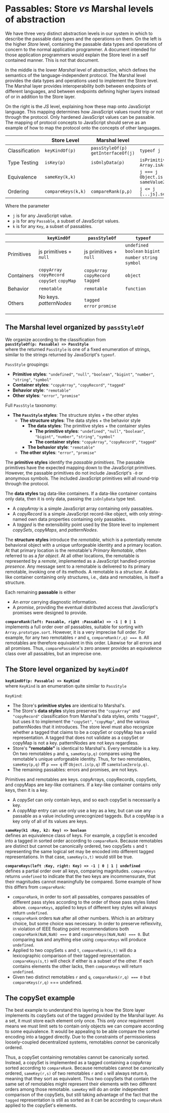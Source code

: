 # Passables: Store  *vs* Marshal levels of abstraction

We have three very distinct abstraction levels in our system in which to describe the passable data types and the operations on them. On the left is the higher *Store* level, containing the passable data types and operations of concern to the normal application programmer. A document intended for those application programmers would explain the Store level in a self contained manner. This is not that document.

In the middle is the lower *Marshal* level of abstraction, which defines the semantics of the language-independent protocol. The Marshal level provides the data types and operations used to implement the Store level. The Marshal layer provides interoperability both between endpoints of different languages, and between endpoints defining higher layers instead of or in addition to the Store layer.

On the right is the *JS* level, explaining how these map onto JavaScript language. This mapping determines how JavaScript values round trip or not through the protocol. Only hardened JavaScript values can be passable. The mapping of protocol concepts to JavaScript should serve as an example of how to map the protocol onto the concepts of other languages.

|                | Store Level        | Marshal level                       | JS                                                    |
| -------------- | ------------------ | ----------------------------------- | ----------------------------------------------------- |
| Classification | `keyKindOf(p)`    | `passStyleOf(p)`<br>`getInterfaceOf(j)` | `typeof j`                    |
| Type Testing   | `isKey(p)`         | `isOnlyData(p)`                     | `isPrimitive(j)`<br>`Array.isArray(j)`                |
| Equivalence    | `sameKey(k,k)`     |                                     | `j === j`<br>`Object.is(j,j)`<br>`sameValueZero(j,j)` |
| Ordering       | `compareKeys(k,k)` | `compareRank(p,p)`                  | `j <= j`<br>`[...js].sort(compare(j,j))`              |

Where the parameter
   * `j` is for any JavaScript value.
   * `p` is for any `Passable`, a subset of JavaScript values.
   * `k` is for any `Key`, a subset of passables.


|            | `keyKindOf`                                    | `passStyleOf`                            | `typeof`           |
| ---------- | ----------------------------------------------- | ---------------------------------------- | ------------------ |
| Primitives | js primitives + `null`  | js primitives + `null` | `undefined` `boolean` `bigint`<br>`number` `string` `symbol` |
| Containers | `copyArray` `copyRecord`<br>`copySet` `copyMap` | `copyArray` `copyRecord`<br>`tagged` | `object`           |
| Behavior   | `remotable`                                     | `remotable`                              | `function`         |
| Others     | No keys. <i>patternNodes</i><br>&nbsp;          | `tagged`<br>`error` `promise`        |                    |


## The Marshal level organized by `passStyleOf`

We organize according to the classification from<br>
**`passStyleOf(p: Passable) => PassStyle`**<br>
where the returned `PassStyle` is one of a fixed enumeration of strings, similar to the strings returned by JavaScript's `typeof`.

`PassStyle` groupings:
- **Primitive styles**: `"undefined"`, `"null"`, `"boolean"`, `"bigint"`, `"number"`, `"string"`, `"symbol"`
- **Container styles**: `"copyArray"`, `"copyRecord"`, `"tagged"`
- **Behavior style**: `"remotable"`
- **Other styles**: `"error"`, `"promise"`

Full `PassStyle` taxonomy:
   * **The `PassStyle` styles**: The structure styles + the other styles
     * **The structure styles**: The data styles + the behavior style
         * **The data styles**: The primitive styles + the container styles
           * **The primitive styles**: `"undefined"`, `"null"`, `"boolean"`, `"bigint"`, `"number"`, `"string"`, `"symbol"`
           * **The container styles**: `"copyArray"`, `"copyRecord"`, `"tagged"`
         * **The behavior style**: `"remotable"`
     * **The other styles**: `"error"`, `"promise"`


The **primitive styles** identify the *passable primitives*. The passable primitives have the expected mapping down to the JavaScript primitives. However, the passable primitives do not include JavaScript's `-0` or anonymous symbols. The included JavaScript primitives will all round-trip through the protocol.

The **data styles** tag data-like containers. If a data-like container contains only data, then it is only data, passing the `isOnlyData` type test.
  * A *copyArray* is a simple JavaScript array containing only passables.
  * A *copyRecord* is a simple JavaScript record-like object, with only string-named own data properties containing only passables.
  * A *tagged* is the extensibility point used by the Store level to implement *copySets*, *copyMaps*, and *patternNodes*.

The **structure styles** introduce the *remotable*, which is a potentially remote behavioral object with a unique unforgeable identity and a primary location. At that primary location is the remotable's *Primary Remotable*, often referred to as a *far object*. At all other locations, the remotable is represented by a *remote*, implemented as a JavaScript handled-promise *presence*. Any message sent to a remotable is delivered to its primary remotable, invoking one of its methods. A remotable is a *structure*. A data-like container containing only structures, i.e., data and remotables, is itself a structure.

Each remaining **passable** is either
  * An *error* carrying diagnostic information.
  * A *promise*, providing the eventual distributed access that JavaScript's promises were designed to provide.

**`compareRank(left: Passable, right :Passable) => -1 | 0 | 1`**<br>
implements a full order over *all* passables, suitable for sorting with `Array.prototype.sort`. However, it is a very imprecise full order. For example, for any two remotables `r` and `q`, `compareRank(r,q) === 0`. All remotables are therefore equivalent in this order. Likewise for all errors and all promises. Thus, `comparePassable`'s zero answer provides an equivalence class over all passables, but an imprecise one.

 ## The Store level organized by `keyKindOf`

**`keyKindOf(p: Passable) => KeyKind`**<br>
 where `KeyKind` is an enumeration quite similar to `PassStyle`

`KeyKind`:
   * The Store's **primitive styles** are identical to Marshal's.
   * The Store's **data styles** styles preserves the `"copyArray"` and `"copyRecord"` classification from Marshal's data styles, omits `"tagged"`, but uses it to implement the `"copySet"`, `"copyMap"`, and the various patternNodes that it introduces. The store level must also recognize whether a tagged that claims to be a copySet or copyMap has a valid representation. A tagged that does not validate as a copySet or copyMap is not a key. patternNodes are not keys regardless.
   * Store's **"remotable"** is identical to Marshal's. Every remotable is a key. On two remotables `p` and `q`, `sameKey(p,q)` compares using the remotable's unique unforgeable identity. Thus, for two remotables, `sameKey(p,q)` iff `p === q` iff `Object.is(p,q)` iff `sameValueZero(p,q)`.
   * The remaining passables: errors and promises, are not keys.

Primitives and remotables are keys. copyArrays, copyRecords, copySets, and copyMaps are key-like containers. If a key-like container contains only keys, then it is a key.
  * A *copySet* can only contain keys, and so each copySet is necessarily a key.
  * A *copyMap* entry can use only use a key as a key, but can use any passable as a value including unrecognized taggeds. But a copyMap is a key only of all of its values are keys.

**`sameKey(k1 :Key, k2: Key) => boolean`**<br>
defines an equivalence class of keys. For example, a copySet is encoded into a tagged in sorted order according to `compareRank`. Because remotables are distinct but cannot be canonically ordered, two copySets `s` and `t` representing the same logical set may be encoded into different tagged representations. In that case, `sameKey(s,t)` would still be true.

**`compareKeys(left :Key, right: Key) => -1 | 0 | 1 | undefined`**<br>
defines a partial order over all keys, comparing magnitudes. `compareKeys` returns `undefined` to indicate that the two keys are incommensurate, that their magnitudes cannot meaningfully be compared. Some example of how this differs from `compareRank`:
   * `compareRank`, in order to sort all passables, compares passables of different pass styles according to the order of those
     pass styles listed above. `compareKeys`, applied to keys of different key styles will always return `undefined`.
   * `compareRank` orders `NaN` after all other numbers. Which is an arbitrary choice, but some choice was necessary. In order to preserve reflexivity, in violation of IEEE floating point recommendations both `compareRank(NaN,NaN) === 0` and `compareKeys(NaN,NaN) === 0`. But comparing `NaN` and anything else using `compareKeys` will produce `undefined`.
   * Applied to two copySets `s` and `t`, `compareRank(s,t)` will do a lexicographic comparison of their tagged representation. `compareKeys(s,t)` will check if either is a subset of the other. If each contains elements the other lacks, then `compareKeys` will return `undefined`.
   * Given two distinct remotables `r` and `q`, `compareRank(r,q) === 0` but `compareKeys(r,q)` === undefined.

## The copySet example

The best example to understand this layering is how the Store layer implements its copySets out of the tagged provided by the Marshal layer. As a set, it must store each element only once. This _only once_ requirement means we must limit sets to contain only objects we can compare according to some equivalence. It would be appealing to be able compare the sorted encoding into a tagged directly. Due to the constraints of permissionless loosely-coupled decentralized systems, remotables _cannot_ be canonically ordered.

Thus, a copySet containing remotables cannot be canonically sorted. Instead, a copySet is implemented as a tagged containing a copyArray sorted according to `compareRank`. Because remotables cannot be canonically ordered, `sameKey(r,s)` of two remotables `r` and `s` will always return `0`, meaning that they sort as equivalent. Thus two copySets that contain the same set of remotables might represent their elements with two different orders among those remotable. `sameKey` will do an order independent comparison of the copySets, but still taking advantage of the fact that the `tagged` representation is still as sorted as it can be according to `compareRank` applied to the copySet's elements.
